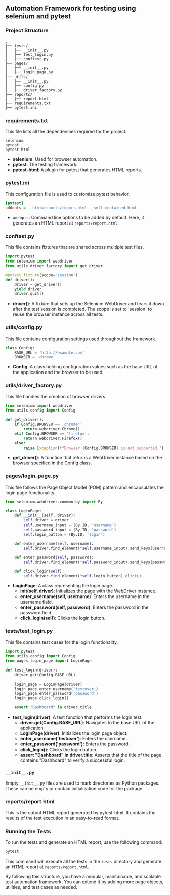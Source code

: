 ## Automation Framework for testing using selenium and pytest 

### Project Structure
```
.
├── tests/
│   ├── __init__.py
│   ├── test_login.py
│   ├── conftest.py
├── pages/
│   ├── __init__.py
│   ├── login_page.py
├── utils/
│   ├── __init__.py
│   ├── config.py
│   ├── driver_factory.py
├── reports/
│   ├── report.html
├── requirements.txt
├── pytest.ini
```

### requirements.txt
This file lists all the dependencies required for the project. 

```plaintext
selenium
pytest
pytest-html
```

- **selenium**: Used for browser automation.
- **pytest**: The testing framework.
- **pytest-html**: A plugin for pytest that generates HTML reports.

### pytest.ini
This configuration file is used to customize pytest behavior.

```ini
[pytest]
addopts = --html=reports/report.html --self-contained-html
```

- `addopts`: Command line options to be added by default. Here, it generates an HTML report at `reports/report.html`.

### conftest.py
This file contains fixtures that are shared across multiple test files.

```python
import pytest
from selenium import webdriver
from utils.driver_factory import get_driver

@pytest.fixture(scope='session')
def driver():
    driver = get_driver()
    yield driver
    driver.quit()
```

- **driver()**: A fixture that sets up the Selenium WebDriver and tears it down after the test session is completed. The scope is set to 'session' to reuse the browser instance across all tests.

### utils/config.py
This file contains configuration settings used throughout the framework.

```python
class Config:
    BASE_URL = 'http://example.com'
    BROWSER = 'chrome'
```

- **Config**: A class holding configuration values such as the base URL of the application and the browser to be used.

### utils/driver_factory.py
This file handles the creation of browser drivers.

```python
from selenium import webdriver
from utils.config import Config

def get_driver():
    if Config.BROWSER == 'chrome':
        return webdriver.Chrome()
    elif Config.BROWSER == 'firefox':
        return webdriver.Firefox()
    else:
        raise Exception(f"Browser {Config.BROWSER} is not supported.")
```

- **get_driver()**: A function that returns a WebDriver instance based on the browser specified in the Config class.

### pages/login_page.py
This file follows the Page Object Model (POM) pattern and encapsulates the login page functionality.

```python
from selenium.webdriver.common.by import By

class LoginPage:
    def __init__(self, driver):
        self.driver = driver
        self.username_input = (By.ID, 'username')
        self.password_input = (By.ID, 'password')
        self.login_button = (By.ID, 'login')

    def enter_username(self, username):
        self.driver.find_element(*self.username_input).send_keys(username)

    def enter_password(self, password):
        self.driver.find_element(*self.password_input).send_keys(password)

    def click_login(self):
        self.driver.find_element(*self.login_button).click()
```

- **LoginPage**: A class representing the login page.
    - **__init__(self, driver)**: Initializes the page with the WebDriver instance.
    - **enter_username(self, username)**: Enters the username in the username field.
    - **enter_password(self, password)**: Enters the password in the password field.
    - **click_login(self)**: Clicks the login button.

### tests/test_login.py
This file contains test cases for the login functionality.

```python
import pytest
from utils.config import Config
from pages.login_page import LoginPage

def test_login(driver):
    driver.get(Config.BASE_URL)
    
    login_page = LoginPage(driver)
    login_page.enter_username('testuser')
    login_page.enter_password('password')
    login_page.click_login()

    assert "Dashboard" in driver.title
```

- **test_login(driver)**: A test function that performs the login test.
    - **driver.get(Config.BASE_URL)**: Navigates to the base URL of the application.
    - **LoginPage(driver)**: Initializes the login page object.
    - **enter_username('testuser')**: Enters the username.
    - **enter_password('password')**: Enters the password.
    - **click_login()**: Clicks the login button.
    - **assert "Dashboard" in driver.title**: Asserts that the title of the page contains "Dashboard" to verify a successful login.

### `__init__.py`
Empty `__init__.py` files are used to mark directories as Python packages. These can be empty or contain initialization code for the package.

### reports/report.html
This is the output HTML report generated by pytest-html. It contains the results of the test execution in an easy-to-read format.

### Running the Tests
To run the tests and generate an HTML report, use the following command:
```bash
pytest
```

This command will execute all the tests in the `tests` directory and generate an HTML report at `reports/report.html`.

By following this structure, you have a modular, maintainable, and scalable test automation framework. You can extend it by adding more page objects, utilities, and test cases as needed.
